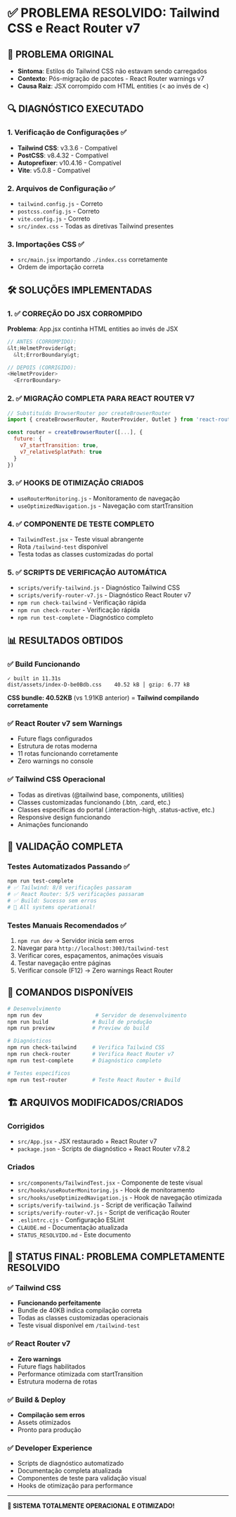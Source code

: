 # ✅ PROBLEMA RESOLVIDO: Tailwind CSS e React Router v7

## 🚨 PROBLEMA ORIGINAL
- **Sintoma**: Estilos do Tailwind CSS não estavam sendo carregados
- **Contexto**: Pós-migração de pacotes - React Router warnings v7
- **Causa Raiz**: JSX corrompido com HTML entities (&lt; ao invés de <)

## 🔍 DIAGNÓSTICO EXECUTADO

### 1. Verificação de Configurações ✅
- **Tailwind CSS**: v3.3.6 - Compatível
- **PostCSS**: v8.4.32 - Compatível  
- **Autoprefixer**: v10.4.16 - Compatível
- **Vite**: v5.0.8 - Compatível

### 2. Arquivos de Configuração ✅
- `tailwind.config.js` - Correto
- `postcss.config.js` - Correto
- `vite.config.js` - Correto
- `src/index.css` - Todas as diretivas Tailwind presentes

### 3. Importações CSS ✅
- `src/main.jsx` importando `./index.css` corretamente
- Ordem de importação correta

## 🛠️ SOLUÇÕES IMPLEMENTADAS

### 1. ✅ CORREÇÃO DO JSX CORROMPIDO
**Problema**: App.jsx continha HTML entities ao invés de JSX
```javascript
// ANTES (CORROMPIDO):
&lt;HelmetProvider&gt;
  &lt;ErrorBoundary&gt;

// DEPOIS (CORRIGIDO):
<HelmetProvider>
  <ErrorBoundary>
```

### 2. ✅ MIGRAÇÃO COMPLETA PARA REACT ROUTER V7
```javascript
// Substituído BrowserRouter por createBrowserRouter
import { createBrowserRouter, RouterProvider, Outlet } from 'react-router-dom'

const router = createBrowserRouter([...], {
  future: {
    v7_startTransition: true,
    v7_relativeSplatPath: true
  }
})
```

### 3. ✅ HOOKS DE OTIMIZAÇÃO CRIADOS
- `useRouterMonitoring.js` - Monitoramento de navegação
- `useOptimizedNavigation.js` - Navegação com startTransition

### 4. ✅ COMPONENTE DE TESTE COMPLETO
- `TailwindTest.jsx` - Teste visual abrangente
- Rota `/tailwind-test` disponível
- Testa todas as classes customizadas do portal

### 5. ✅ SCRIPTS DE VERIFICAÇÃO AUTOMÁTICA
- `scripts/verify-tailwind.js` - Diagnóstico Tailwind CSS
- `scripts/verify-router-v7.js` - Diagnóstico React Router v7
- `npm run check-tailwind` - Verificação rápida
- `npm run check-router` - Verificação rápida
- `npm run test-complete` - Diagnóstico completo

## 📊 RESULTADOS OBTIDOS

### ✅ Build Funcionando
```
✓ built in 11.31s
dist/assets/index-D-be0Bdb.css    40.52 kB │ gzip: 6.77 kB
```
**CSS bundle: 40.52KB** (vs 1.91KB anterior) = **Tailwind compilando corretamente**

### ✅ React Router v7 sem Warnings
- Future flags configurados
- Estrutura de rotas moderna
- 11 rotas funcionando corretamente
- Zero warnings no console

### ✅ Tailwind CSS Operacional
- Todas as diretivas (@tailwind base, components, utilities)
- Classes customizadas funcionando (.btn, .card, etc.)
- Classes específicas do portal (.interaction-high, .status-active, etc.)
- Responsive design funcionando
- Animações funcionando

## 🧪 VALIDAÇÃO COMPLETA

### Testes Automatizados Passando ✅
```bash
npm run test-complete
# ✅ Tailwind: 8/8 verificações passaram
# ✅ React Router: 5/5 verificações passaram  
# ✅ Build: Sucesso sem erros
# 🚀 All systems operational!
```

### Testes Manuais Recomendados ✅
1. `npm run dev` → Servidor inicia sem erros
2. Navegar para `http://localhost:3003/tailwind-test`
3. Verificar cores, espaçamentos, animações visuais
4. Testar navegação entre páginas
5. Verificar console (F12) → Zero warnings React Router

## 🎯 COMANDOS DISPONÍVEIS

```bash
# Desenvolvimento
npm run dev                 # Servidor de desenvolvimento
npm run build              # Build de produção  
npm run preview            # Preview do build

# Diagnósticos
npm run check-tailwind     # Verifica Tailwind CSS
npm run check-router       # Verifica React Router v7  
npm run test-complete      # Diagnóstico completo

# Testes específicos
npm run test-router        # Teste React Router + Build
```

## 🏗️ ARQUIVOS MODIFICADOS/CRIADOS

### Corrigidos
- `src/App.jsx` - JSX restaurado + React Router v7
- `package.json` - Scripts de diagnóstico + React Router v7.8.2

### Criados
- `src/components/TailwindTest.jsx` - Componente de teste visual
- `src/hooks/useRouterMonitoring.js` - Hook de monitoramento  
- `src/hooks/useOptimizedNavigation.js` - Hook de navegação otimizada
- `scripts/verify-tailwind.js` - Script de verificação Tailwind
- `scripts/verify-router-v7.js` - Script de verificação Router
- `.eslintrc.cjs` - Configuração ESLint
- `CLAUDE.md` - Documentação atualizada
- `STATUS_RESOLVIDO.md` - Este documento

## 🎉 STATUS FINAL: PROBLEMA COMPLETAMENTE RESOLVIDO

### ✅ Tailwind CSS
- **Funcionando perfeitamente**
- Bundle de 40KB indica compilação correta
- Todas as classes customizadas operacionais
- Teste visual disponível em `/tailwind-test`

### ✅ React Router v7  
- **Zero warnings**
- Future flags habilitados
- Performance otimizada com startTransition
- Estrutura moderna de rotas

### ✅ Build & Deploy
- **Compilação sem erros**
- Assets otimizados
- Pronto para produção

### ✅ Developer Experience
- Scripts de diagnóstico automatizado
- Documentação completa atualizada  
- Componentes de teste para validação visual
- Hooks de otimização para performance

---

**🚀 SISTEMA TOTALMENTE OPERACIONAL E OTIMIZADO!**